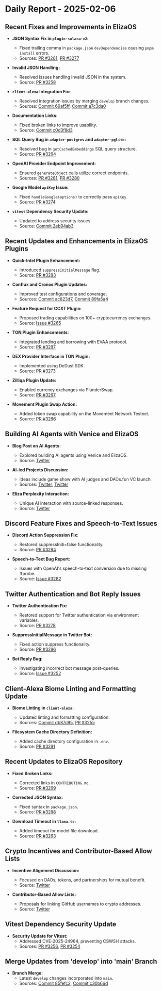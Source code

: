 # Daily Report - 2025-02-06

## Recent Fixes and Improvements in ElizaOS

- **JSON Syntax Fix in `plugin-solana-v2`:**

  - Fixed trailing comma in `package.json` `devDependencies` causing `pnpm install` errors.
  - Sources: [PR #3261](https://github.com/elizaOS/eliza/pull/3261), [PR #3277](https://github.com/elizaOS/eliza/pull/3277)

- **Invalid JSON Handling:**

  - Resolved issues handling invalid JSON in the system.
  - Source: [PR #3258](https://github.com/elizaOS/eliza/pull/3258)

- **`client-alexa` Integration Fix:**

  - Resolved integration issues by merging `develop` branch changes.
  - Sources: [Commit 69af5ff](https://github.com/elizaOS/eliza/commit/69af5ff231060752793130d31336b3b4ddf03038), [Commit a7c3da0](https://github.com/elizaOS/eliza/commit/a7c3da0f7812e7d1cfb1491b688bc10abfa12351)

- **Documentation Links:**

  - Fixed broken links to improve usability.
  - Source: [Commit c0d3f8d3](https://github.com/elizaOS/eliza/commit/c0d3f8d3e71a78ea3a706616d801182cb3d85c4a)

- **SQL Query Bug in `adapter-postgres` and `adapter-pglite`:**

  - Resolved bug in `getCachedEmbeddings` SQL query structure.
  - Source: [PR #3264](https://github.com/elizaOS/eliza/pull/3264)

- **OpenAI Provider Endpoint Improvement:**

  - Ensured `generateObject` calls utilize correct endpoints.
  - Sources: [PR #3281](https://github.com/elizaOS/eliza/pull/3281), [PR #3280](https://github.com/elizaOS/eliza/pull/3280)

- **Google Model `apiKey` Issue:**

  - Fixed `handleGoogle(options)` to correctly pass `apiKey`.
  - Source: [PR #3274](https://github.com/elizaOS/eliza/pull/3274)

- **`vitest` Dependency Security Update:**
  - Updated to address security issues.
  - Source: [Commit 2eb94ab3](https://github.com/elizaOS/eliza/commit/2eb94ab3ae8472d706dc9dc960fc4074719b83a5)

## Recent Updates and Enhancements in ElizaOS Plugins

- **Quick-Intel Plugin Enhancement:**

  - Introduced `suppressInitialMessage` flag.
  - Source: [PR #3283](https://github.com/elizaOS/eliza/pull/3283)

- **Conflux and Cronos Plugin Updates:**

  - Improved test configurations and coverage.
  - Sources: [Commit ac823d7](https://github.com/elizaOS/eliza/commit/ac823d719ad3da0d8e0501af8d477daef60151da), [Commit 89fa5a4](https://github.com/elizaOS/eliza/commit/89fa5a4dc5fffe62fbe4865130bb17699299feef)

- **Feature Request for CCXT Plugin:**

  - Proposed trading capabilities on 100+ cryptocurrency exchanges.
  - Source: [Issue #3265](https://github.com/elizaOS/eliza/issues/3265)

- **TON Plugin Enhancements:**

  - Integrated lending and borrowing with EVAA protocol.
  - Source: [PR #3287](https://github.com/elizaOS/eliza/pull/3287)

- **DEX Provider Interface in TON Plugin:**

  - Implemented using DeDust SDK.
  - Source: [PR #3273](https://github.com/elizaOS/eliza/pull/3273)

- **Zilliqa Plugin Update:**

  - Enabled currency exchanges via PlunderSwap.
  - Source: [PR #3267](https://github.com/elizaOS/eliza/pull/3267)

- **Movement Plugin Swap Action:**
  - Added token swap capability on the Movement Network Testnet.
  - Source: [PR #3266](https://github.com/elizaOS/eliza/pull/3266)

## Building AI Agents with Venice and ElizaOS

- **Blog Post on AI Agents:**

  - Explored building AI agents using Venice and ElizaOS.
  - Source: [Twitter](https://twitter.com/ai16zdao/status/1887593781811204565)

- **AI-led Projects Discussion:**

  - Ideas include game show with AI judges and DAOs.fun VC launch.
  - Sources: [Twitter](https://twitter.com/dankvr/status/1887592803309367583), [Twitter](https://twitter.com/dankvr/status/1887591654456238468)

- **Eliza Perplexity Interaction:**
  - Unique AI interaction with source-linked responses.
  - Source: [Twitter](https://twitter.com/0xwitchy/status/1887325015047385177)

## Discord Feature Fixes and Speech-to-Text Issues

- **Discord Action Suppression Fix:**

  - Restored suppressIniti=false functionality.
  - Source: [PR #3284](https://github.com/elizaOS/eliza/pull/3284)

- **Speech-to-Text Bug Report:**
  - Issues with OpenAI's speech-to-text conversion due to missing ffprobe.
  - Source: [Issue #3282](https://github.com/elizaOS/eliza/issues/3282)

## Twitter Authentication and Bot Reply Issues

- **Twitter Authentication Fix:**

  - Restored support for Twitter authentication via environment variables.
  - Source: [PR #3278](https://github.com/elizaOS/eliza/pull/3278)

- **SuppressInitialMessage in Twitter Bot:**

  - Fixed action suppress functionality.
  - Source: [PR #3286](https://github.com/elizaOS/eliza/pull/3286)

- **Bot Reply Bug:**
  - Investigating incorrect bot message post-queries.
  - Source: [Issue #3252](https://github.com/elizaOS/eliza/issues/3252)

## Client-Alexa Biome Linting and Formatting Update

- **Biome Linting in `client-alexa`:**

  - Updated linting and formatting configuration.
  - Sources: [Commit db87d85](https://github.com/elizaOS/eliza/commit/db87d85a74ec06e042c252d86c1293bb858a6d6b), [PR #3255](https://github.com/elizaOS/eliza/pull/3255)

- **Filesystem Cache Directory Definition:**
  - Added cache directory configuration in `.env`.
  - Source: [PR #3291](https://github.com/elizaOS/eliza/pull/3291)

## Recent Updates to ElizaOS Repository

- **Fixed Broken Links:**

  - Corrected links in `CONTRIBUTING.md`.
  - Source: [PR #3269](https://github.com/elizaOS/eliza/pull/3269)

- **Corrected JSON Syntax:**

  - Fixed syntax in `package.json`.
  - Source: [PR #3288](https://github.com/elizaOS/eliza/pull/3288)

- **Download Timeout in `llama.ts`:**
  - Added timeout for model file download.
  - Source: [PR #3263](https://github.com/elizaOS/eliza/pull/3263)

## Crypto Incentives and Contributor-Based Allow Lists

- **Incentive Alignment Discussion:**

  - Focused on DAOs, tokens, and partnerships for mutual benefit.
  - Source: [Twitter](https://twitter.com/dankvr/status/1887547290442780899)

- **Contributor-Based Allow Lists:**
  - Proposals for linking GitHub usernames to crypto addresses.
  - Source: [Twitter](https://twitter.com/dankvr/status/1887296559592702367)

## Vitest Dependency Security Update

- **Security Update for Vitest:**
  - Addressed CVE-2025-24964, preventing CSWSH attacks.
  - Sources: [PR #3256](https://github.com/elizaOS/eliza/pull/3256), [PR #3254](https://github.com/elizaOS/eliza/pull/3254)

## Merge Updates from 'develop' into 'main' Branch

- **Branch Merge:**
  - Latest `develop` changes incorporated into `main`.
  - Sources: [Commit 85fefc2](https://github.com/elizaOS/eliza/commit/85fefc2f45858d14c10e660407027a3387de20bb), [Commit c30b66d](https://github.com/elizaOS/eliza/commit/c30b66dc479d734cd77b8f9fcc9c3b1a3f18f6f1)
